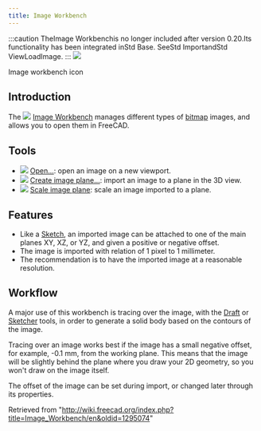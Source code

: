 ```yaml
---
title: Image Workbench
---
```


:::caution
TheImage Workbenchis no longer included after version 0.20.Its functionality has been integrated inStd Base. SeeStd ImportandStd ViewLoadImage.
:::
![](/images/Workbench_Image.svg)

Image workbench icon

## Introduction

The ![](/images/Workbench_Image.svg) [Image Workbench](/Image_Workbench "Image Workbench") manages different types of [bitmap](/Bitmap "Bitmap") images, and allows you to open them in FreeCAD.

## Tools

- ![](/images/Image_Open.svg) [Open...](/Image_Open "Image Open"): open an image on a new viewport.
- ![](/images/Image_CreateImagePlane.svg) [Create image plane...](/Image_CreateImagePlane "Image CreateImagePlane"): import an image to a plane in the 3D view.
- ![](/images/Image_Scaling.svg) [Scale image plane](/Image_Scaling "Image Scaling"): scale an image imported to a plane.

## Features

- Like a [Sketch](/Sketcher_Workbench "Sketcher Workbench"), an imported image can be attached to one of the main planes XY, XZ, or YZ, and given a positive or negative offset.
- The image is imported with relation of 1 pixel to 1 millimeter.
- The recommendation is to have the imported image at a reasonable resolution.

## Workflow

A major use of this workbench is tracing over the image, with the [Draft](/Draft_Workbench "Draft Workbench") or [Sketcher](/Sketcher_Workbench "Sketcher Workbench") tools, in order to generate a solid body based on the contours of the image.

Tracing over an image works best if the image has a small negative offset, for example, -0.1 mm, from the working plane. This means that the image will be slightly behind the plane where you draw your 2D geometry, so you won't draw on the image itself.

The offset of the image can be set during import, or changed later through its properties.

Retrieved from "<http://wiki.freecad.org/index.php?title=Image_Workbench/en&oldid=1295074>"
